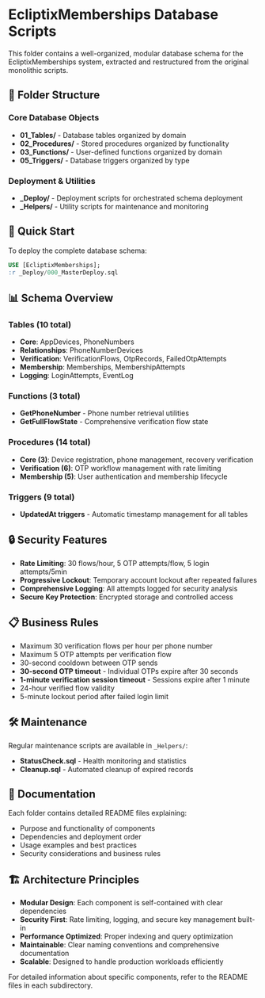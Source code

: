 # EcliptixMemberships Database Scripts

This folder contains a well-organized, modular database schema for the EcliptixMemberships system, extracted and restructured from the original monolithic scripts.

## 📁 Folder Structure

### Core Database Objects
- **01_Tables/** - Database tables organized by domain
- **02_Procedures/** - Stored procedures organized by functionality
- **03_Functions/** - User-defined functions organized by domain
- **05_Triggers/** - Database triggers organized by type

### Deployment & Utilities
- **_Deploy/** - Deployment scripts for orchestrated schema deployment
- **_Helpers/** - Utility scripts for maintenance and monitoring

## 🚀 Quick Start

To deploy the complete database schema:

```sql
USE [EcliptixMemberships];
:r _Deploy/000_MasterDeploy.sql
```

## 📊 Schema Overview

### Tables (10 total)
- **Core**: AppDevices, PhoneNumbers
- **Relationships**: PhoneNumberDevices
- **Verification**: VerificationFlows, OtpRecords, FailedOtpAttempts
- **Membership**: Memberships, MembershipAttempts
- **Logging**: LoginAttempts, EventLog

### Functions (3 total)
- **GetPhoneNumber** - Phone number retrieval utilities
- **GetFullFlowState** - Comprehensive verification flow state

### Procedures (14 total)
- **Core (3)**: Device registration, phone management, recovery verification
- **Verification (6)**: OTP workflow management with rate limiting
- **Membership (5)**: User authentication and membership lifecycle

### Triggers (9 total)
- **UpdatedAt triggers** - Automatic timestamp management for all tables

## 🔒 Security Features

- **Rate Limiting**: 30 flows/hour, 5 OTP attempts/flow, 5 login attempts/5min
- **Progressive Lockout**: Temporary account lockout after repeated failures
- **Comprehensive Logging**: All attempts logged for security analysis
- **Secure Key Protection**: Encrypted storage and controlled access

## 📋 Business Rules

- Maximum 30 verification flows per hour per phone number
- Maximum 5 OTP attempts per verification flow
- 30-second cooldown between OTP sends
- **30-second OTP timeout** - Individual OTPs expire after 30 seconds
- **1-minute verification session timeout** - Sessions expire after 1 minute
- 24-hour verified flow validity
- 5-minute lockout period after failed login limit

## 🛠 Maintenance

Regular maintenance scripts are available in `_Helpers/`:
- **StatusCheck.sql** - Health monitoring and statistics
- **Cleanup.sql** - Automated cleanup of expired records

## 📖 Documentation

Each folder contains detailed README files explaining:
- Purpose and functionality of components
- Dependencies and deployment order
- Usage examples and best practices
- Security considerations and business rules

## 🏗 Architecture Principles

- **Modular Design**: Each component is self-contained with clear dependencies
- **Security First**: Rate limiting, logging, and secure key management built-in
- **Performance Optimized**: Proper indexing and query optimization
- **Maintainable**: Clear naming conventions and comprehensive documentation
- **Scalable**: Designed to handle production workloads efficiently

For detailed information about specific components, refer to the README files in each subdirectory.
